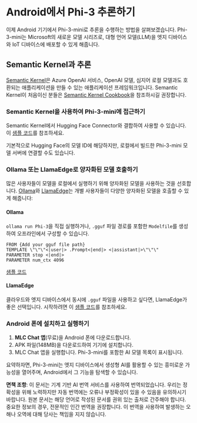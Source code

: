 # **Android에서 Phi-3 추론하기**

이제 Android 기기에서 Phi-3-mini로 추론을 수행하는 방법을 살펴보겠습니다. Phi-3-mini는 Microsoft의 새로운 모델 시리즈로, 대형 언어 모델(LLM)을 엣지 디바이스와 IoT 디바이스에 배포할 수 있게 해줍니다.

## Semantic Kernel과 추론

[Semantic Kernel](https://github.com/microsoft/semantic-kernel)은 Azure OpenAI 서비스, OpenAI 모델, 심지어 로컬 모델과도 호환되는 애플리케이션을 만들 수 있는 애플리케이션 프레임워크입니다. Semantic Kernel이 처음이신 분들은 [Semantic Kernel Cookbook](https://github.com/microsoft/SemanticKernelCookBook?WT.mc_id=aiml-138114-kinfeylo)을 참조하시길 권장합니다.

### Semantic Kernel을 사용하여 Phi-3-mini에 접근하기

Semantic Kernel에서 Hugging Face Connector와 결합하여 사용할 수 있습니다. 이 [샘플 코드](https://github.com/Azure-Samples/Phi-3MiniSamples/tree/main/semantickernel?WT.mc_id=aiml-138114-kinfeylo)를 참조하세요.

기본적으로 Hugging Face의 모델 ID에 해당하지만, 로컬에서 빌드한 Phi-3-mini 모델 서버에 연결할 수도 있습니다.

### Ollama 또는 LlamaEdge로 양자화된 모델 호출하기

많은 사용자들이 모델을 로컬에서 실행하기 위해 양자화된 모델을 사용하는 것을 선호합니다. [Ollama](https://ollama.com/)와 [LlamaEdge](https://llamaedge.com)는 개별 사용자들이 다양한 양자화된 모델을 호출할 수 있게 해줍니다:

#### Ollama

`ollama run Phi-3`을 직접 실행하거나, `.gguf` 파일 경로를 포함한 `Modelfile`를 생성하여 오프라인에서 구성할 수 있습니다.

```gguf
FROM {Add your gguf file path}
TEMPLATE \"\"\"<|user|> .Prompt<|end|> <|assistant|>\"\"\"
PARAMETER stop <|end|>
PARAMETER num_ctx 4096
```

[샘플 코드](https://github.com/Azure-Samples/Phi-3MiniSamples/tree/main/ollama?WT.mc_id=aiml-138114-kinfeylo)

#### LlamaEdge

클라우드와 엣지 디바이스에서 동시에 `.gguf` 파일을 사용하고 싶다면, LlamaEdge가 좋은 선택입니다. 시작하려면 이 [샘플 코드](https://github.com/Azure-Samples/Phi-3MiniSamples/tree/main/wasm?WT.mc_id=aiml-138114-kinfeylo)를 참조하세요.

### Android 폰에 설치하고 실행하기

1. **MLC Chat 앱**(무료)을 Android 폰에 다운로드합니다.
2. APK 파일(148MB)을 다운로드하여 기기에 설치합니다.
3. MLC Chat 앱을 실행합니다. Phi-3-mini를 포함한 AI 모델 목록이 표시됩니다.

요약하자면, Phi-3-mini는 엣지 디바이스에서 생성형 AI를 활용할 수 있는 흥미로운 가능성을 열어주며, Android에서 그 기능을 탐색할 수 있습니다.

**면책 조항**:
이 문서는 기계 기반 AI 번역 서비스를 사용하여 번역되었습니다. 우리는 정확성을 위해 노력하지만 자동 번역에는 오류나 부정확성이 있을 수 있음을 유의하시기 바랍니다. 원본 문서는 해당 언어로 작성된 문서를 권위 있는 출처로 간주해야 합니다. 중요한 정보의 경우, 전문적인 인간 번역을 권장합니다. 이 번역을 사용하여 발생하는 오해나 오역에 대해 당사는 책임을 지지 않습니다.